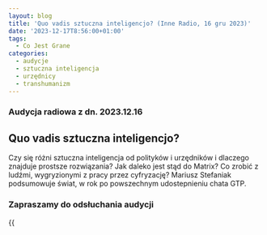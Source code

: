 ```yaml
---
layout: blog
title: 'Quo vadis sztuczna inteligencjo? (Inne Radio, 16 gru 2023)'
date: '2023-12-17T8:56:00+01:00'
tags:
  - Co Jest Grane
categories:
  - audycje
  - sztuczna inteligencja
  - urzędnicy
  - transhumanizm
---
```

### Audycja radiowa z dn. 2023.12.16

## Quo vadis sztuczna inteligencjo?

Czy się różni sztuczna inteligencja od polityków i urzędników i dlaczego znajduje prostsze rozwiązania? Jak daleko jest stąd do Matrix? Co zrobić z ludźmi, wygryzionymi z pracy przez cyfryzację? Mariusz Stefaniak podsumowuje świat, w rok po powszechnym udostepnieniu chata GTP.

### Zapraszamy do odsłuchania audycji



{{<audio src="audio/CJG_45_2023_12_16.mp3" caption="Zapis audycji CJG - Quo vadis sztuczna inteligencjo?, publikowanej na łamach Innego Radia Głuchołazy w dniu 16 grudnia 2023">}}